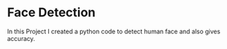 # Face Detection

In this Project I created a python code to detect human face
and also gives accuracy.
